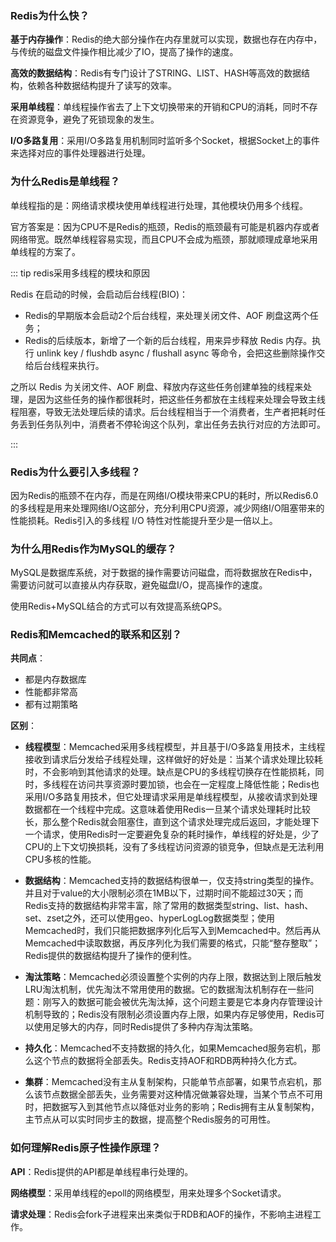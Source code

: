 ### Redis为什么快？ <Badge text="掌握" type="tip" /> 

**基于内存操作**：Redis的绝大部分操作在内存里就可以实现，数据也存在内存中，与传统的磁盘文件操作相比减少了IO，提高了操作的速度。

**高效的数据结构**：Redis有专门设计了STRING、LIST、HASH等高效的数据结构，依赖各种数据结构提升了读写的效率。

**采用单线程**：单线程操作省去了上下文切换带来的开销和CPU的消耗，同时不存在资源竞争，避免了死锁现象的发生。

**I/O多路复用**：采用I/O多路复用机制同时监听多个Socket，根据Socket上的事件来选择对应的事件处理器进行处理。



### 为什么Redis是单线程？<Badge text="掌握" type="tip" /> 

单线程指的是：网络请求模块使用单线程进行处理，其他模块仍用多个线程。

官方答案是：因为CPU不是Redis的瓶颈，Redis的瓶颈最有可能是机器内存或者网络带宽。既然单线程容易实现，而且CPU不会成为瓶颈，那就顺理成章地采用单线程的方案了。

::: tip redis采用多线程的模块和原因

Redis 在启动的时候，会启动后台线程(BIO)：

- Redis的早期版本会启动2个后台线程，来处理关闭文件、AOF 刷盘这两个任务；
- Redis的后续版本，新增了一个新的后台线程，用来异步释放 Redis 内存。执行 unlink key / flushdb async / flushall async 等命令，会把这些删除操作交给后台线程来执行。

之所以 Redis 为关闭文件、AOF 刷盘、释放内存这些任务创建单独的线程来处理，是因为这些任务的操作都很耗时，把这些任务都放在主线程来处理会导致主线程阻塞，导致无法处理后续的请求。后台线程相当于一个消费者，生产者把耗时任务丢到任务队列中，消费者不停轮询这个队列，拿出任务去执行对应的方法即可。

:::



### Redis为什么要引入多线程？<Badge text="掌握" type="tip" />

因为Redis的瓶颈不在内存，而是在网络I/O模块带来CPU的耗时，所以Redis6.0的多线程是用来处理网络I/O这部分，充分利用CPU资源，减少网络I/O阻塞带来的性能损耗。Redis引入的多线程 I/O 特性对性能提升至少是一倍以上。



### 为什么用Redis作为MySQL的缓存？<Badge text="掌握" type="tip" />

MySQL是数据库系统，对于数据的操作需要访问磁盘，而将数据放在Redis中，需要访问就可以直接从内存获取，避免磁盘I/O，提高操作的速度。

使用Redis+MySQL结合的方式可以有效提高系统QPS。



### Redis和Memcached的联系和区别？<Badge text="了解" type="info" />

**共同点**：

- 都是内存数据库
- 性能都非常高
- 都有过期策略

**区别**：

- **线程模型**：Memcached采用多线程模型，并且基于I/O多路复用技术，主线程接收到请求后分发给子线程处理，这样做好的好处是：当某个请求处理比较耗时，不会影响到其他请求的处理。缺点是CPU的多线程切换存在性能损耗，同时，多线程在访问共享资源时要加锁，也会在一定程度上降低性能；Redis也采用I/O多路复用技术，但它处理请求采用是单线程模型，从接收请求到处理数据都在一个线程中完成。这意味着使用Redis一旦某个请求处理耗时比较长，那么整个Redis就会阻塞住，直到这个请求处理完成后返回，才能处理下一个请求，使用Redis时一定要避免复杂的耗时操作，单线程的好处是，少了CPU的上下文切换损耗，没有了多线程访问资源的锁竞争，但缺点是无法利用CPU多核的性能。

- **数据结构**：Memcached支持的数据结构很单一，仅支持string类型的操作。并且对于value的大小限制必须在1MB以下，过期时间不能超过30天；而Redis支持的数据结构非常丰富，除了常用的数据类型string、list、hash、set、zset之外，还可以使用geo、hyperLogLog数据类型；使用Memcached时，我们只能把数据序列化后写入到Memcached中。然后再从Memcached中读取数据，再反序列化为我们需要的格式，只能“整存整取”；Redis提供的数据结构提升了操作的便利性。

- **淘汰策略**：Memcached必须设置整个实例的内存上限，数据达到上限后触发LRU淘汰机制，优先淘汰不常用使用的数据。它的数据淘汰机制存在一些问题：刚写入的数据可能会被优先淘汰掉，这个问题主要是它本身内存管理设计机制导致的；Redis没有限制必须设置内存上限，如果内存足够使用，Redis可以使用足够大的内存，同时Redis提供了多种内存淘汰策略。

- **持久化**：Memcached不支持数据的持久化，如果Memcached服务宕机，那么这个节点的数据将全部丢失。Redis支持AOF和RDB两种持久化方式。

- **集群**：Memcached没有主从复制架构，只能单节点部署，如果节点宕机，那么该节点数据全部丢失，业务需要对这种情况做兼容处理，当某个节点不可用时，把数据写入到其他节点以降低对业务的影响；Redis拥有主从复制架构，主节点从可以实时同步主的数据，提高整个Redis服务的可用性。

  



### 如何理解Redis原子性操作原理？<Badge text="掌握" type="tip" />

**API**：Redis提供的API都是单线程串行处理的。

**网络模型**：采用单线程的epoll的网络模型，用来处理多个Socket请求。

**请求处理**：Redis会fork子进程来出来类似于RDB和AOF的操作，不影响主进程工作。
